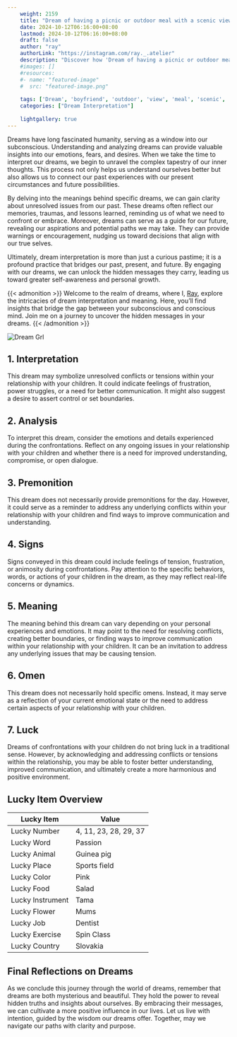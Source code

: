 ```yaml
---
    weight: 2159
    title: "Dream of having a picnic or outdoor meal with a scenic view with your boyfriend"  # Assuming 'title' column exists
    date: 2024-10-12T06:16:00+08:00
    lastmod: 2024-10-12T06:16:00+08:00
    draft: false
    author: "ray"
    authorLink: "https://instagram.com/ray._.atelier"
    description: "Discover how 'Dream of having a picnic or outdoor meal with a scenic view with your boyfriend' can interpret your future and uncover its significant meanings in your life."
    #images: []
    #resources:
    #- name: "featured-image"
    #  src: "featured-image.png"
    
    tags: ['Dream', 'boyfriend', 'outdoor', 'view', 'meal', 'scenic', 'picnic', 'having']
    categories: ["Dream Interpretation"]
    
    lightgallery: true
---
```

    
Dreams have long fascinated humanity, serving as a window into our subconscious. Understanding and analyzing dreams can provide valuable insights into our emotions, fears, and desires. When we take the time to interpret our dreams, we begin to unravel the complex tapestry of our inner thoughts. This process not only helps us understand ourselves better but also allows us to connect our past experiences with our present circumstances and future possibilities.

By delving into the meanings behind specific dreams, we can gain clarity about unresolved issues from our past. These dreams often reflect our memories, traumas, and lessons learned, reminding us of what we need to confront or embrace. Moreover, dreams can serve as a guide for our future, revealing our aspirations and potential paths we may take. They can provide warnings or encouragement, nudging us toward decisions that align with our true selves.

Ultimately, dream interpretation is more than just a curious pastime; it is a profound practice that bridges our past, present, and future. By engaging with our dreams, we can unlock the hidden messages they carry, leading us toward greater self-awareness and personal growth.

{{< admonition >}}
Welcome to the realm of dreams, where I, [Ray](https://instagram.com/ray._.atelier), explore the intricacies of dream interpretation and meaning. Here, you’ll find insights that bridge the gap between your subconscious and conscious mind. Join me on a journey to uncover the hidden messages in your dreams.
{{< /admonition >}}

![Dream Grl](https://cdn.pixabay.com/photo/2017/11/02/03/35/gothic-2910057_1280.jpg "Dream Grl")

## 1. Interpretation
 This dream may symbolize unresolved conflicts or tensions within your relationship with your children. It could indicate feelings of frustration, power struggles, or a need for better communication. It might also suggest a desire to assert control or set boundaries.

## 2. Analysis
 To interpret this dream, consider the emotions and details experienced during the confrontations. Reflect on any ongoing issues in your relationship with your children and whether there is a need for improved understanding, compromise, or open dialogue.

## 3. Premonition
 This dream does not necessarily provide premonitions for the day. However, it could serve as a reminder to address any underlying conflicts within your relationship with your children and find ways to improve communication and understanding.

## 4. Signs
 Signs conveyed in this dream could include feelings of tension, frustration, or animosity during confrontations. Pay attention to the specific behaviors, words, or actions of your children in the dream, as they may reflect real-life concerns or dynamics.

## 5. Meaning
 The meaning behind this dream can vary depending on your personal experiences and emotions. It may point to the need for resolving conflicts, creating better boundaries, or finding ways to improve communication within your relationship with your children. It can be an invitation to address any underlying issues that may be causing tension.

## 6. Omen
 This dream does not necessarily hold specific omens. Instead, it may serve as a reflection of your current emotional state or the need to address certain aspects of your relationship with your children.

## 7. Luck
 Dreams of confrontations with your children do not bring luck in a traditional sense. However, by acknowledging and addressing conflicts or tensions within the relationship, you may be able to foster better understanding, improved communication, and ultimately create a more harmonious and positive environment.

## Lucky Item Overview
| Lucky Item          | Value              |
|---------------|--------------------|
| Lucky Number        | 4, 11, 23, 28, 29, 37  |
| Lucky Word          | Passion |
| Lucky Animal        | Guinea pig |
| Lucky Place         | Sports field     |
| Lucky Color         | Pink     |
| Lucky Food          | Salad      |
| Lucky Instrument    | Tama |
| Lucky Flower        | Mums    |
| Lucky Job           | Dentist       |
| Lucky Exercise      | Spin Class  |
| Lucky Country       | Slovakia    |


##  Final Reflections on Dreams

As we conclude this journey through the world of dreams, remember that dreams are both mysterious and beautiful. They hold the power to reveal hidden truths and insights about ourselves. By embracing their messages, we can cultivate a more positive influence in our lives. Let us live with intention, guided by the wisdom our dreams offer. Together, may we navigate our paths with clarity and purpose.
